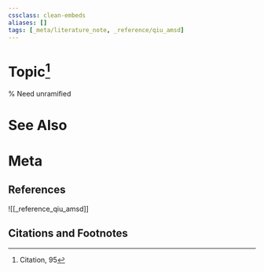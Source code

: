 ```yaml
---
cssclass: clean-embeds
aliases: []
tags: [_meta/literature_note, _reference/qiu_amsd]
---
```

# Topic[^1]

    
    

            

                     
      
 
% Need unramified   


# See Also

# Meta
## References
![[_reference_qiu_amsd]]


## Citations and Footnotes
[^1]: Citation, 95